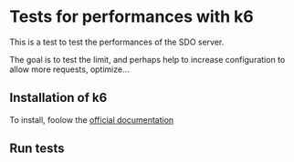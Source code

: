 # Tests for performances with k6

This is a test to test the performances of the SDO server.

The goal is to test the limit, and perhaps help to increase configuration to allow more requests, optimize...

## Installation of k6

To install, foolow the [official documentation](https://grafana.com/docs/k6/latest/set-up/install-k6/)

## Run tests



